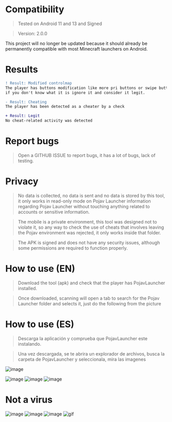 # Compatibility
> Tested on Android 11 and 13 and Signed

> Version: 2.0.0

This project will no longer be updated because it should already be permanently compatible with most Minecraft launchers on Android.

# Results
```diff
! Result: Modified controlmap
The player has buttons modification like more pri buttons or swipe buttons,
if you don't know what it is ignore it and consider it legit.
```

```diff
- Result: Cheating
The player has been detected as a cheater by a check
```

```diff
+ Result: Legit
No cheat-related activity was detected
```

# Report bugs
> Open a GITHUB ISSUE to report bugs, it has a lot of bugs, lack of testing.

# Privacy
> No data is collected, no data is sent and no data is stored by this tool, it only works in read-only mode on Pojav Launcher information regarding Pojav Launcher without touching anything related to accounts or sensitive information.

> The mobile is a private environment, this tool was designed not to violate it, so any way to check the use of cheats that involves leaving the Pojav environment was rejected, it only works inside that folder.

> The APK is signed and does not have any security issues, although some permissions are required to function properly.

# How to use (EN)
> Download the tool (apk) and check that the player has PojavLauncher installed.

> Once downloaded, scanning will open a tab to search for the Pojav Launcher folder and selects it, just do the following from the picture



# How to use (ES)
> Descarga la aplicación y comprueba que PojavLauncher este instalando.

> Una vez descargada, se te abrira un explorador de archivos, busca la carpeta de PojavLauncher y seleccionala, mira las imagenes

![image](https://github.com/nay-cat/Shard-screenshare-tool/assets/63517637/56eebc84-d2b8-4364-83b6-6af27c1f9506)

![image](https://github.com/nay-cat/Shard-screenshare-tool/assets/63517637/60cbce48-1f2d-4a3a-b25c-d62a9f7216f8)
![image](https://github.com/nay-cat/Shard-screenshare-tool/assets/63517637/f87de2f2-e303-4ba7-81d8-b00625f7e833)
![image](https://github.com/nay-cat/Shard-screenshare-tool/assets/63517637/64124870-49fe-45fd-bb63-1876faceda3c)

# Not a virus

![image](https://github.com/nay-cat/Shard-screenshare-tool/assets/63517637/02c66140-8288-4164-802d-d570574c9987)
![image](https://github.com/nay-cat/Shard-screenshare-tool/assets/63517637/d76ea205-a82b-481b-8606-022005c6f335)
![image](https://github.com/nay-cat/Shard-screenshare-tool/assets/63517637/d251ce50-506a-499c-b281-3380a8b404be)
![gif](https://github.com/nay-cat/Shard-screenshare-tool/assets/63517637/ff8756bf-52a5-4671-8864-dcf371c589c6)

